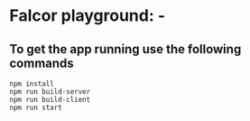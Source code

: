 # Falcor playground: -

## To get the app running use the following commands

```
npm install
npm run build-server
npm run build-client
npm run start
```